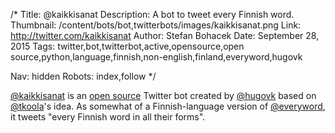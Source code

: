 /*
Title: @kaikkisanat
Description: A bot to tweet every Finnish word.
Thumbnail: /content/bots/bot,twitterbots/images/kaikkisanat.png
Link: http://twitter.com/kaikkisanat
Author: Stefan Bohacek
Date: September 28, 2015
Tags: twitter,bot,twitterbot,active,opensource,open source,python,language,finnish,non-english,finland,everyword,hugovk

Nav: hidden
Robots: index,follow
*/

[@kaikkisanat](https://twitter.com/kaikkisanat) is an [open source](https://github.com/hugovk/everyfinnishword) Twitter bot created by [@hugovk](https://twitter.com/hugovk) based on [@tkoola](https://twitter.com/tkoola)'s idea. As somewhat of a Finnish-language version of [@everyword](/bots/bot,twitterbots/everyword), it tweets "every Finnish word in all their forms".
